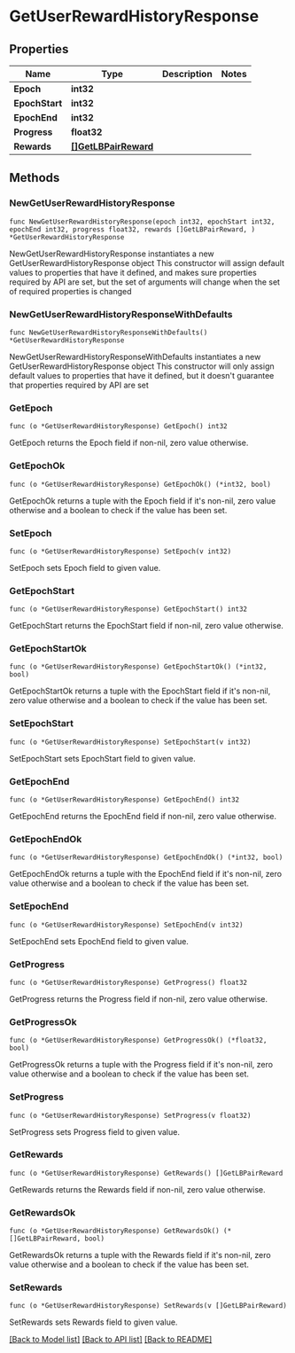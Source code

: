 # GetUserRewardHistoryResponse

## Properties

Name | Type | Description | Notes
------------ | ------------- | ------------- | -------------
**Epoch** | **int32** |  | 
**EpochStart** | **int32** |  | 
**EpochEnd** | **int32** |  | 
**Progress** | **float32** |  | 
**Rewards** | [**[]GetLBPairReward**](GetLBPairReward.md) |  | 

## Methods

### NewGetUserRewardHistoryResponse

`func NewGetUserRewardHistoryResponse(epoch int32, epochStart int32, epochEnd int32, progress float32, rewards []GetLBPairReward, ) *GetUserRewardHistoryResponse`

NewGetUserRewardHistoryResponse instantiates a new GetUserRewardHistoryResponse object
This constructor will assign default values to properties that have it defined,
and makes sure properties required by API are set, but the set of arguments
will change when the set of required properties is changed

### NewGetUserRewardHistoryResponseWithDefaults

`func NewGetUserRewardHistoryResponseWithDefaults() *GetUserRewardHistoryResponse`

NewGetUserRewardHistoryResponseWithDefaults instantiates a new GetUserRewardHistoryResponse object
This constructor will only assign default values to properties that have it defined,
but it doesn't guarantee that properties required by API are set

### GetEpoch

`func (o *GetUserRewardHistoryResponse) GetEpoch() int32`

GetEpoch returns the Epoch field if non-nil, zero value otherwise.

### GetEpochOk

`func (o *GetUserRewardHistoryResponse) GetEpochOk() (*int32, bool)`

GetEpochOk returns a tuple with the Epoch field if it's non-nil, zero value otherwise
and a boolean to check if the value has been set.

### SetEpoch

`func (o *GetUserRewardHistoryResponse) SetEpoch(v int32)`

SetEpoch sets Epoch field to given value.


### GetEpochStart

`func (o *GetUserRewardHistoryResponse) GetEpochStart() int32`

GetEpochStart returns the EpochStart field if non-nil, zero value otherwise.

### GetEpochStartOk

`func (o *GetUserRewardHistoryResponse) GetEpochStartOk() (*int32, bool)`

GetEpochStartOk returns a tuple with the EpochStart field if it's non-nil, zero value otherwise
and a boolean to check if the value has been set.

### SetEpochStart

`func (o *GetUserRewardHistoryResponse) SetEpochStart(v int32)`

SetEpochStart sets EpochStart field to given value.


### GetEpochEnd

`func (o *GetUserRewardHistoryResponse) GetEpochEnd() int32`

GetEpochEnd returns the EpochEnd field if non-nil, zero value otherwise.

### GetEpochEndOk

`func (o *GetUserRewardHistoryResponse) GetEpochEndOk() (*int32, bool)`

GetEpochEndOk returns a tuple with the EpochEnd field if it's non-nil, zero value otherwise
and a boolean to check if the value has been set.

### SetEpochEnd

`func (o *GetUserRewardHistoryResponse) SetEpochEnd(v int32)`

SetEpochEnd sets EpochEnd field to given value.


### GetProgress

`func (o *GetUserRewardHistoryResponse) GetProgress() float32`

GetProgress returns the Progress field if non-nil, zero value otherwise.

### GetProgressOk

`func (o *GetUserRewardHistoryResponse) GetProgressOk() (*float32, bool)`

GetProgressOk returns a tuple with the Progress field if it's non-nil, zero value otherwise
and a boolean to check if the value has been set.

### SetProgress

`func (o *GetUserRewardHistoryResponse) SetProgress(v float32)`

SetProgress sets Progress field to given value.


### GetRewards

`func (o *GetUserRewardHistoryResponse) GetRewards() []GetLBPairReward`

GetRewards returns the Rewards field if non-nil, zero value otherwise.

### GetRewardsOk

`func (o *GetUserRewardHistoryResponse) GetRewardsOk() (*[]GetLBPairReward, bool)`

GetRewardsOk returns a tuple with the Rewards field if it's non-nil, zero value otherwise
and a boolean to check if the value has been set.

### SetRewards

`func (o *GetUserRewardHistoryResponse) SetRewards(v []GetLBPairReward)`

SetRewards sets Rewards field to given value.



[[Back to Model list]](../README.md#documentation-for-models) [[Back to API list]](../README.md#documentation-for-api-endpoints) [[Back to README]](../README.md)


